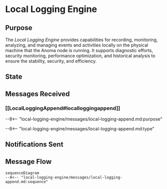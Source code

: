<div class="engine" markdown>


# Local Logging Engine

## Purpose

<!-- --8<-- [start:purpose] -->

The *Local Logging Engine* provides capabilities for recording, monitoring, analyzing, and managing events and activities
locally on the physical machine that the Anoma node is running.
It supports diagnostic efforts, security monitoring, performance optimization, and historical analysis to ensure the stability, security, and efficiency.

<!-- --8<-- [end:purpose] -->

## State


## Messages Received

### [[LocalLoggingAppend#localloggingappend]]

--8<-- "local-logging-engine/messages/local-logging-append.md:purpose"

--8<-- "local-logging-engine/messages/local-logging-append.md:type"


## Notifications Sent


## Message Flow


<!-- --8<-- [start:messages] -->
```mermaid
sequenceDiagram
--8<-- "local-logging-engine/messages/local-logging-append.md:sequence"
```
<!-- --8<-- [end:messages] -->

</div>
